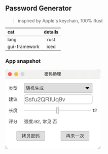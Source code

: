## Password Generator

> inspired by Apple's keychain, 100% Rust

| cat |  details |
|:--- | :---: |
| lang| rust|
| gui-framework | iced|

### App snapshot

![img](doc/res/img.png)
